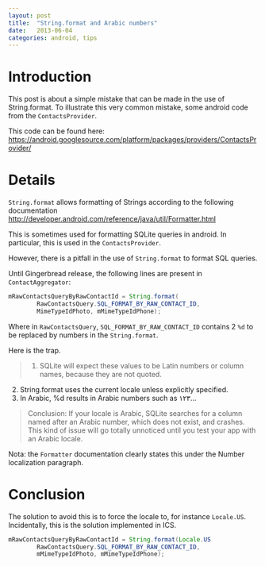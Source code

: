 ```yaml
---
layout: post
title:  "String.format and Arabic numbers"
date:   2013-06-04
categories: android, tips
---
```

# Introduction

This post is about a simple mistake that can be made in the use of String.format. To illustrate this very common mistake, some android code from the `ContactsProvider`.

This code can be found here: <https://android.googlesource.com/platform/packages/providers/ContactsProvider/>

# Details

`String.format` allows formatting of Strings according to the following documentation <http://developer.android.com/reference/java/util/Formatter.html>

This is sometimes used for formatting SQLite queries in android. In particular, this is used in the `ContactsProvider`.

However, there is a pitfall in the use of `String.format` to format SQL queries.

Until Gingerbread release, the following lines are present in `ContactAggregator`:

```java
mRawContactsQueryByRawContactId = String.format(
        RawContactsQuery.SQL_FORMAT_BY_RAW_CONTACT_ID,
        MimeTypeIdPhoto, mMimeTypeIdPhone);
```

Where in `RawContactsQuery`, `SQL_FORMAT_BY_RAW_CONTACT_ID` contains 2 `%d` to be replaced by numbers in the `String.format`.

Here is the trap.

> 1. SQLite will expect these values to be Latin numbers or column names, because they are not quoted.
2. String.format uses the current locale unless explicitly specified.
3. In Arabic, %d results in Arabic numbers such as ١٢٣...

> Conclusion: If your locale is Arabic, SQLite searches for a column named after an Arabic number, which does not exist, and crashes.
This kind of issue will go totally unnoticed until you test your app with an Arabic locale.

Nota: the `Formatter` documentation clearly states this under the Number localization paragraph.

# Conclusion

The solution to avoid this is to force the locale to, for instance `Locale.US`. Incidentally, this is the solution implemented in ICS.

```java
mRawContactsQueryByRawContactId = String.format(Locale.US
        RawContactsQuery.SQL_FORMAT_BY_RAW_CONTACT_ID,
        mMimeTypeIdPhoto, mMimeTypeIdPhone);
```
